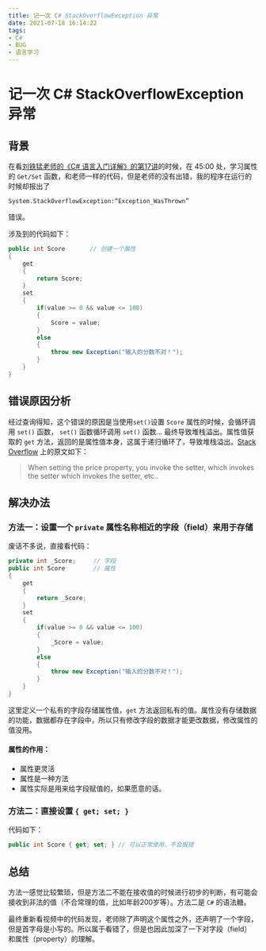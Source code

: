 ```yaml
---
title: 记一次 C# StackOverflowException 异常
date: 2021-07-18 16:14:22
tags: 
- C# 
- BUG
- 语言学习
---
```


# 记一次 C# StackOverflowException 异常

## 背景

在看[刘铁猛老师的《C# 语言入门详解》的第17讲](https://www.bilibili.com/video/BV13b411b7Ht?p=17)的时候，在 45:00 处，学习属性的 `Get/Set` 函数，和老师一样的代码，但是老师的没有出错，我的程序在运行的时候却报出了

```
System.StackOverflowException:“Exception_WasThrown”
```

错误。

<!-- more -->

涉及到的代码如下：

```C#
public int Score       // 创建一个属性
{
    get
    {
        return Score;
    }
    set
    {
        if(value >= 0 && value <= 100)
        {
            Score = value;
        }
        else
        {
            throw new Exception("输入的分数不对！");
        }
    }
}
```



## 错误原因分析

经过查询得知，这个错误的原因是当使用`set()`设置 `Score` 属性的时候，会循环调用 `set()` 函数， `set()` 函数循环调用 `set()` 函数... 最终导致堆栈溢出。属性值获取的 `get` 方法，返回的是属性值本身，这属于递归循环了，导致堆栈溢出。[Stack Overflow](https://stackoverflow.com/questions/37596282/exception-of-type-system-stackoverflowexception-was-thrown) 上的原文如下：

>  When setting the price property, you invoke the setter, which invokes the setter which invokes the setter, etc..

## 解决办法

### 方法一：设置一个 `private` 属性名称相近的字段（field）来用于存储

废话不多说，直接看代码：

```C#
private int _Score;     // 字段
public int Score        // 属性
{
    get
    {
        return _Score;
    }
    set
    {
        if(value >= 0 && value <= 100)
        {
            _Score = value;
        }
        else
        {
            throw new Exception("输入的分数不对！");
        }
    }
}
```

这里定义一个私有的字段存储属性值，`get` 方法返回私有的值。属性没有存储数据的功能，数据都存在字段中，所以只有修改字段的数据才能更改数据，修改属性的值没用。

#### 属性的作用：

- 属性更灵活
- 属性是一种方法
- 属性实际是用来给字段赋值的，如果愿意的话。

### 方法二：直接设置 `{ get; set; }`

代码如下：

```C#
public int Score { get; set; } // 可以正常使用，不会报错
```

## 总结

方法一感觉比较繁琐，但是方法二不能在接收值的时候进行初步的判断，有可能会接收到非法的值（不合常理的值，比如年龄200岁等）。方法二是 `C#` 的语法糖。

最终重新看视频中的代码发现，老师除了声明这个属性之外，还声明了一个字段，但是首字母是小写的。所以属于看错了，但是也因此加深了一下对字段（field）和属性（property）的理解。
